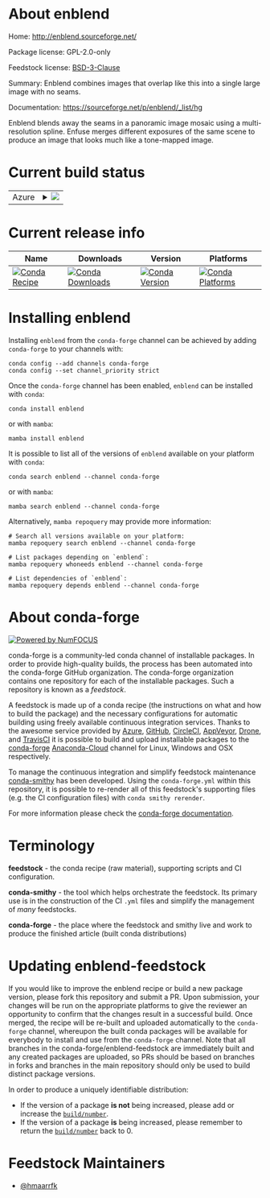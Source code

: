 About enblend
=============

Home: http://enblend.sourceforge.net/

Package license: GPL-2.0-only

Feedstock license: [BSD-3-Clause](https://github.com/conda-forge/enblend-feedstock/blob/main/LICENSE.txt)

Summary: Enblend combines images that overlap like this into a single large image with no seams.

Documentation: https://sourceforge.net/p/enblend/_list/hg

Enblend blends away the seams in a panoramic image mosaic using a
multi-resolution spline. Enfuse merges different exposures of the same
scene to produce an image that looks much like a tone-mapped image.


Current build status
====================


<table>
    
  <tr>
    <td>Azure</td>
    <td>
      <details>
        <summary>
          <a href="https://dev.azure.com/conda-forge/feedstock-builds/_build/latest?definitionId=10064&branchName=main">
            <img src="https://dev.azure.com/conda-forge/feedstock-builds/_apis/build/status/enblend-feedstock?branchName=main">
          </a>
        </summary>
        <table>
          <thead><tr><th>Variant</th><th>Status</th></tr></thead>
          <tbody><tr>
              <td>linux_64</td>
              <td>
                <a href="https://dev.azure.com/conda-forge/feedstock-builds/_build/latest?definitionId=10064&branchName=main">
                  <img src="https://dev.azure.com/conda-forge/feedstock-builds/_apis/build/status/enblend-feedstock?branchName=main&jobName=linux&configuration=linux%20linux_64_" alt="variant">
                </a>
              </td>
            </tr><tr>
              <td>osx_64</td>
              <td>
                <a href="https://dev.azure.com/conda-forge/feedstock-builds/_build/latest?definitionId=10064&branchName=main">
                  <img src="https://dev.azure.com/conda-forge/feedstock-builds/_apis/build/status/enblend-feedstock?branchName=main&jobName=osx&configuration=osx%20osx_64_" alt="variant">
                </a>
              </td>
            </tr><tr>
              <td>osx_arm64</td>
              <td>
                <a href="https://dev.azure.com/conda-forge/feedstock-builds/_build/latest?definitionId=10064&branchName=main">
                  <img src="https://dev.azure.com/conda-forge/feedstock-builds/_apis/build/status/enblend-feedstock?branchName=main&jobName=osx&configuration=osx%20osx_arm64_" alt="variant">
                </a>
              </td>
            </tr><tr>
              <td>win_64</td>
              <td>
                <a href="https://dev.azure.com/conda-forge/feedstock-builds/_build/latest?definitionId=10064&branchName=main">
                  <img src="https://dev.azure.com/conda-forge/feedstock-builds/_apis/build/status/enblend-feedstock?branchName=main&jobName=win&configuration=win%20win_64_" alt="variant">
                </a>
              </td>
            </tr>
          </tbody>
        </table>
      </details>
    </td>
  </tr>
</table>

Current release info
====================

| Name | Downloads | Version | Platforms |
| --- | --- | --- | --- |
| [![Conda Recipe](https://img.shields.io/badge/recipe-enblend-green.svg)](https://anaconda.org/conda-forge/enblend) | [![Conda Downloads](https://img.shields.io/conda/dn/conda-forge/enblend.svg)](https://anaconda.org/conda-forge/enblend) | [![Conda Version](https://img.shields.io/conda/vn/conda-forge/enblend.svg)](https://anaconda.org/conda-forge/enblend) | [![Conda Platforms](https://img.shields.io/conda/pn/conda-forge/enblend.svg)](https://anaconda.org/conda-forge/enblend) |

Installing enblend
==================

Installing `enblend` from the `conda-forge` channel can be achieved by adding `conda-forge` to your channels with:

```
conda config --add channels conda-forge
conda config --set channel_priority strict
```

Once the `conda-forge` channel has been enabled, `enblend` can be installed with `conda`:

```
conda install enblend
```

or with `mamba`:

```
mamba install enblend
```

It is possible to list all of the versions of `enblend` available on your platform with `conda`:

```
conda search enblend --channel conda-forge
```

or with `mamba`:

```
mamba search enblend --channel conda-forge
```

Alternatively, `mamba repoquery` may provide more information:

```
# Search all versions available on your platform:
mamba repoquery search enblend --channel conda-forge

# List packages depending on `enblend`:
mamba repoquery whoneeds enblend --channel conda-forge

# List dependencies of `enblend`:
mamba repoquery depends enblend --channel conda-forge
```


About conda-forge
=================

[![Powered by
NumFOCUS](https://img.shields.io/badge/powered%20by-NumFOCUS-orange.svg?style=flat&colorA=E1523D&colorB=007D8A)](https://numfocus.org)

conda-forge is a community-led conda channel of installable packages.
In order to provide high-quality builds, the process has been automated into the
conda-forge GitHub organization. The conda-forge organization contains one repository
for each of the installable packages. Such a repository is known as a *feedstock*.

A feedstock is made up of a conda recipe (the instructions on what and how to build
the package) and the necessary configurations for automatic building using freely
available continuous integration services. Thanks to the awesome service provided by
[Azure](https://azure.microsoft.com/en-us/services/devops/), [GitHub](https://github.com/),
[CircleCI](https://circleci.com/), [AppVeyor](https://www.appveyor.com/),
[Drone](https://cloud.drone.io/welcome), and [TravisCI](https://travis-ci.com/)
it is possible to build and upload installable packages to the
[conda-forge](https://anaconda.org/conda-forge) [Anaconda-Cloud](https://anaconda.org/)
channel for Linux, Windows and OSX respectively.

To manage the continuous integration and simplify feedstock maintenance
[conda-smithy](https://github.com/conda-forge/conda-smithy) has been developed.
Using the ``conda-forge.yml`` within this repository, it is possible to re-render all of
this feedstock's supporting files (e.g. the CI configuration files) with ``conda smithy rerender``.

For more information please check the [conda-forge documentation](https://conda-forge.org/docs/).

Terminology
===========

**feedstock** - the conda recipe (raw material), supporting scripts and CI configuration.

**conda-smithy** - the tool which helps orchestrate the feedstock.
                   Its primary use is in the construction of the CI ``.yml`` files
                   and simplify the management of *many* feedstocks.

**conda-forge** - the place where the feedstock and smithy live and work to
                  produce the finished article (built conda distributions)


Updating enblend-feedstock
==========================

If you would like to improve the enblend recipe or build a new
package version, please fork this repository and submit a PR. Upon submission,
your changes will be run on the appropriate platforms to give the reviewer an
opportunity to confirm that the changes result in a successful build. Once
merged, the recipe will be re-built and uploaded automatically to the
`conda-forge` channel, whereupon the built conda packages will be available for
everybody to install and use from the `conda-forge` channel.
Note that all branches in the conda-forge/enblend-feedstock are
immediately built and any created packages are uploaded, so PRs should be based
on branches in forks and branches in the main repository should only be used to
build distinct package versions.

In order to produce a uniquely identifiable distribution:
 * If the version of a package **is not** being increased, please add or increase
   the [``build/number``](https://docs.conda.io/projects/conda-build/en/latest/resources/define-metadata.html#build-number-and-string).
 * If the version of a package **is** being increased, please remember to return
   the [``build/number``](https://docs.conda.io/projects/conda-build/en/latest/resources/define-metadata.html#build-number-and-string)
   back to 0.

Feedstock Maintainers
=====================

* [@hmaarrfk](https://github.com/hmaarrfk/)

